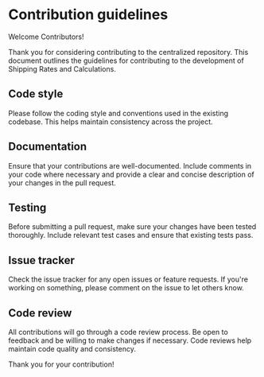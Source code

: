# Contribution guidelines
Welcome Contributors!

Thank you for considering contributing to the centralized repository. This document outlines the guidelines for contributing to the development of Shipping Rates and Calculations.

## Code style
Please follow the coding style and conventions used in the existing codebase. This helps maintain consistency across the project.
## Documentation
Ensure that your contributions are well-documented. Include comments in your code where necessary and provide a clear and concise description of your changes in the pull request.
## Testing
Before submitting a pull request, make sure your changes have been tested thoroughly. Include relevant test cases and ensure that existing tests pass.
## Issue tracker
Check the issue tracker for any open issues or feature requests. If you're working on something, please comment on the issue to let others know.
## Code review
All contributions will go through a code review process. Be open to feedback and be willing to make changes if necessary. Code reviews help maintain code quality and consistency.

Thank you for your contribution!
